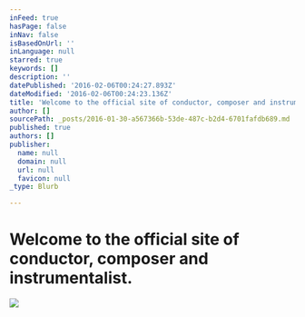 ```yaml
---
inFeed: true
hasPage: false
inNav: false
isBasedOnUrl: ''
inLanguage: null
starred: true
keywords: []
description: ''
datePublished: '2016-02-06T00:24:27.893Z'
dateModified: '2016-02-06T00:24:23.136Z'
title: 'Welcome to the official site of conductor, composer and instrumentalist.'
author: []
sourcePath: _posts/2016-01-30-a567366b-53de-487c-b2d4-6701fafdb689.md
published: true
authors: []
publisher:
  name: null
  domain: null
  url: null
  favicon: null
_type: Blurb

---
```

# Welcome to the official site of conductor, composer and instrumentalist.
![](https://the-grid-user-content.s3-us-west-2.amazonaws.com/e179e476-e109-4217-b9ef-e0d080b0bcda.jpg)